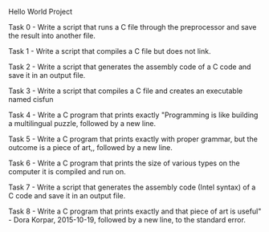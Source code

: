 Hello World Project

Task 0 - Write a script that runs a C file through the preprocessor and save the result into another file.

Task 1 - Write a script that compiles a C file but does not link.

Task 2 - Write a script that generates the assembly code of a C code and save it in an output file.

Task 3 - Write a script that compiles a C file and creates an executable named cisfun

Task 4 - Write a C program that prints exactly "Programming is like building a multilingual puzzle, followed by a new line.

Task 5 - Write a C program that prints exactly with proper grammar, but the outcome is a piece of art,, followed by a new line.

Task 6 - Write a C program that prints the size of various types on the computer it is compiled and run on.

Task 7 - Write a script that generates the assembly code (Intel syntax) of a C code and save it in an output file.

Task 8 - Write a C program that prints exactly and that piece of art is useful" - Dora Korpar, 2015-10-19, followed by a new line, to the standard error.
